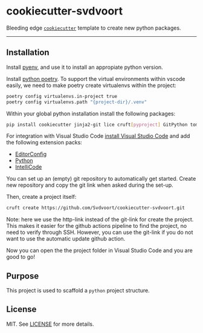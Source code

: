 # cookiecutter-svdvoort

Bleeding edge [`cookiecutter`](https://cookiecutter.readthedocs.io/en/latest/) template to create new python packages.

---

## Installation

Install [pyenv](https://github.com/pyenv/pyenv), and use it to install an appropiate python version.

Install [python poetry](https://python-poetry.org/docs/#installation).
To support the virtual environments within vscode easily, we need to make poetry create virtualenvs within the project:

```bash
poetry config virtualenvs.in-project true
poetry config virtualenvs.path "{project-dir}/.venv"
```

Within your global python installation install the following packages:

```bash
pip install cookiecutter jinja2-git lice cruft[pyproject] GitPython toml
```

For integration with Visual Studio Code [install Visual Studio Code](https://code.visualstudio.com/download) and add the following extension packs:

- [EditorConfig](https://marketplace.visualstudio.com/items?itemName=EditorConfig.EditorConfig)
- [Python](https://marketplace.visualstudio.com/items?itemName=ms-python.python)
- [IntelliCode](https://marketplace.visualstudio.com/items?itemName=VisualStudioExptTeam.vscodeintellicode)

You can set up an (empty) git repository to automatically get started.
Create new repository and copy the git link when asked during the set-up.

Then, create a project itself:

```bash
cruft create https://github.com/Svdvoort/cookiecutter-svdvoort.git
```

Note: here we use the http-link instead of the git-link for create the project.
This makes it easier for the github actions pipeline to find the project, no need to verify through SSH.
However, you can use the git-link if you do not want to use the automatic update github action.

Now you can open the the project folder in Visual Studio Code and you are good to go!

## Purpose

This project is used to scaffold a `python` project structure.

## License

MIT. See [LICENSE](https://github.com/wemake-services/wemake-python-package/blob/master/LICENSE) for more details.
